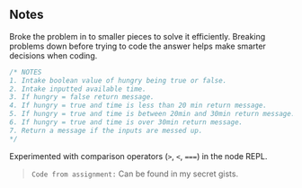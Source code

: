 ## Notes

Broke the problem in to smaller pieces to solve it efficiently. Breaking problems down before trying to code the answer helps make smarter decisions when coding.

```javascript
/* NOTES
1. Intake boolean value of hungry being true or false.
2. Intake inputted available time.
3. If hungry = false return message.
4. If hungry = true and time is less than 20 min return message.
5. If hungry = true and time is between 20min and 30min return message.
6. If hungry = true and time is over 30min return message.
7. Return a message if the inputs are messed up.
*/
```

Experimented with comparison operators (`>`, `<`, `===`) in the node REPL.

>`Code from assignment:`
Can be found in my secret gists.
```